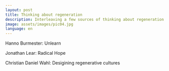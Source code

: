 ```yaml
---
layout: post
title: Thinking about regeneration
description: Interleaving a few sources of thinking about regeneration
image: assets/images/pic04.jpg
language: en
---
```


Hanno Burmester: Unlearn

Jonathan Lear: Radical Hope

Christian Daniel Wahl: Desigining regenerative cultures

